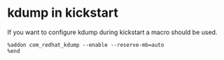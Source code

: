 # kdump in kickstart

If you want to configure kdump during kickstart a macro should be used.

```
%addon com_redhat_kdump --enable --reserve-mb=auto
%end
```

